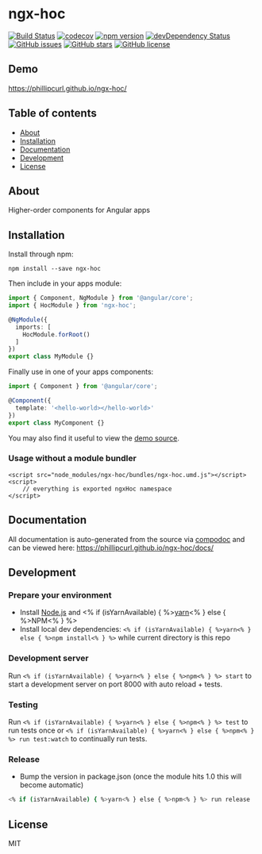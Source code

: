 # ngx-hoc
[![Build Status](https://travis-ci.org/phillipcurl/ngx-hoc.svg?branch=master)](https://travis-ci.org/phillipcurl/ngx-hoc)
[![codecov](https://codecov.io/gh/phillipcurl/ngx-hoc/branch/master/graph/badge.svg)](https://codecov.io/gh/phillipcurl/ngx-hoc)
[![npm version](https://badge.fury.io/js/ngx-hoc.svg)](http://badge.fury.io/js/ngx-hoc)
[![devDependency Status](https://david-dm.org/phillipcurl/ngx-hoc/dev-status.svg)](https://david-dm.org/phillipcurl/ngx-hoc?type=dev)
[![GitHub issues](https://img.shields.io/github/issues/phillipcurl/ngx-hoc.svg)](https://github.com/phillipcurl/ngx-hoc/issues)
[![GitHub stars](https://img.shields.io/github/stars/phillipcurl/ngx-hoc.svg)](https://github.com/phillipcurl/ngx-hoc/stargazers)
[![GitHub license](https://img.shields.io/badge/license-MIT-blue.svg)](https://raw.githubusercontent.com/phillipcurl/ngx-hoc/master/LICENSE)

## Demo
https://phillipcurl.github.io/ngx-hoc/

## Table of contents

- [About](#about)
- [Installation](#installation)
- [Documentation](#documentation)
- [Development](#development)
- [License](#license)

## About

Higher-order components for Angular apps

## Installation

Install through npm:
```
npm install --save ngx-hoc
```

Then include in your apps module:

```typescript
import { Component, NgModule } from '@angular/core';
import { HocModule } from 'ngx-hoc';

@NgModule({
  imports: [
    HocModule.forRoot()
  ]
})
export class MyModule {}
```

Finally use in one of your apps components:
```typescript
import { Component } from '@angular/core';

@Component({
  template: '<hello-world></hello-world>'
})
export class MyComponent {}
```

You may also find it useful to view the [demo source](https://github.com/phillipcurl/ngx-hoc/blob/master/demo/demo.component.ts).

### Usage without a module bundler
```
<script src="node_modules/ngx-hoc/bundles/ngx-hoc.umd.js"></script>
<script>
    // everything is exported ngxHoc namespace
</script>
```

## Documentation
All documentation is auto-generated from the source via [compodoc](https://compodoc.github.io/compodoc/) and can be viewed here:
https://phillipcurl.github.io/ngx-hoc/docs/

## Development

### Prepare your environment
* Install [Node.js](http://nodejs.org/) and <% if (isYarnAvailable) { %>[yarn](https://yarnpkg.com/en/docs/install)<% } else { %>NPM<% } %>
* Install local dev dependencies: `<% if (isYarnAvailable) { %>yarn<% } else { %>npm install<% } %>` while current directory is this repo

### Development server
Run `<% if (isYarnAvailable) { %>yarn<% } else { %>npm<% } %> start` to start a development server on port 8000 with auto reload + tests.

### Testing
Run `<% if (isYarnAvailable) { %>yarn<% } else { %>npm<% } %> test` to run tests once or `<% if (isYarnAvailable) { %>yarn<% } else { %>npm<% } %> run test:watch` to continually run tests.

### Release
* Bump the version in package.json (once the module hits 1.0 this will become automatic)
```bash
<% if (isYarnAvailable) { %>yarn<% } else { %>npm<% } %> run release
```

## License

MIT
